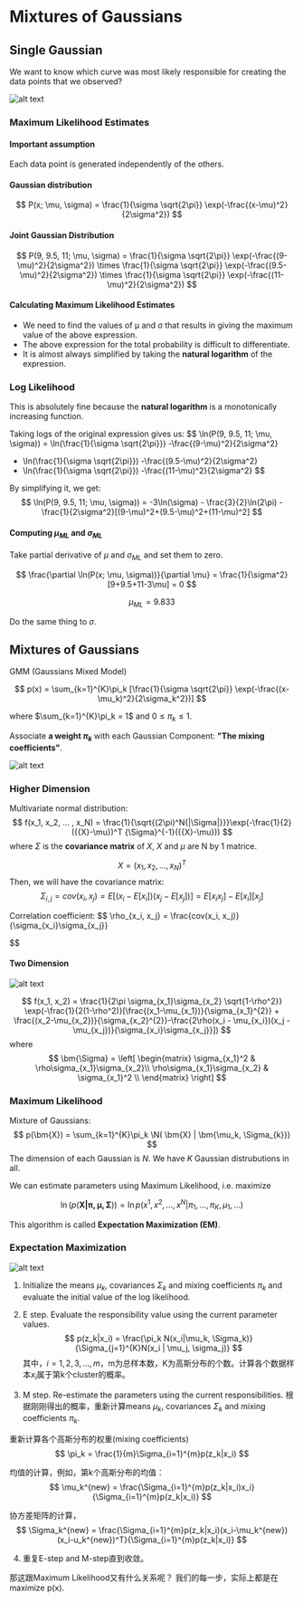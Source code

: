 # Mixtures of Gaussians

<script type="text/javascript" src="http://cdn.mathjax.org/mathjax/latest/MathJax.js?config=default"></script>

## Single Gaussian
We want to know which curve was most likely responsible for creating the data points that we observed? 

![alt text](./Gaussians-images/single-gaussian.png)

### Maximum Likelihood Estimates

#### Important assumption
Each data point is generated independently of the others.

#### Gaussian distribution
$$
P(x; \mu, \sigma) = 
\frac{1}{\sigma \sqrt{2\pi}}
\exp(-\frac{(x-\mu)^2}{2\sigma^2})
$$

#### Joint Gaussian Distribution
$$
P(9, 9.5, 11; \mu, \sigma) = 
\frac{1}{\sigma \sqrt{2\pi}} 
\exp(-\frac{(9-\mu)^2}{2\sigma^2}) \times
\frac{1}{\sigma \sqrt{2\pi}}
\exp(-\frac{(9.5-\mu)^2}{2\sigma^2}) \times
\frac{1}{\sigma \sqrt{2\pi}}
\exp(-\frac{(11-\mu)^2}{2\sigma^2})
$$

#### Calculating Maximum Likelihood Estimates
- We need to find the values of μ and σ that results in giving the maximum value of the above expression. 
- The above expression for the total probability is difficult to differentiate. 
- It is almost always simplified by taking the **natural logarithm** of the expression.  

### Log Likelihood
This is absolutely fine because the **natural logarithm** is a monotonically increasing function.

Taking logs of the original expression gives us:
$$
\ln(P(9, 9.5, 11; \mu, \sigma)) = 
\ln(\frac{1}{\sigma \sqrt{2\pi}})
-\frac{(9-\mu)^2}{2\sigma^2}
+ \ln(\frac{1}{\sigma \sqrt{2\pi}})
-\frac{(9.5-\mu)^2}{2\sigma^2}
+ \ln(\frac{1}{\sigma \sqrt{2\pi}})
-\frac{(11-\mu)^2}{2\sigma^2}
$$

By simplifying it, we get:
$$
\ln(P(9, 9.5, 11; \mu, \sigma)) = 
-3\ln(\sigma) - \frac{3}{2}\ln(2\pi) - \frac{1}{2\sigma^2}[(9-\mu)^2+(9.5-\mu)^2+(11-\mu)^2]
$$

#### Computing $\mu_{ML}$ and $\sigma_{ML}$
Take partial derivative of $\mu$ and $\sigma_{ML}$ and set them to zero.

$$
\frac{\partial \ln(P(x; \mu, \sigma))}{\partial \mu}
= \frac{1}{\sigma^2}[9+9.5+11-3\mu] = 0
$$

$$
\mu_{ML} = 9.833
$$

Do the same thing to $\sigma$.

## Mixtures of Gaussians
GMM (Gaussians Mixed Model)

$$
p(x) = \sum_{k=1}^{K}\pi_k [\frac{1}{\sigma \sqrt{2\pi}}
\exp(-\frac{(x-\mu_k)^2}{2\sigma_k^2})]
$$

where $\sum_{k=1}^{K}\pi_k = 1$ and $0 \le \pi_k \le 1$.

Associate **a weight $\pi_k$** with each Gaussian Component: **"The mixing coefficients"**.

![alt text](./Gaussians-images/gmm-01.png)

### Higher Dimension
Multivariate normal distribution:
$$
f(x_1, x_2, ... , x_N) = \frac{1}{\sqrt{(2\pi)^N{|\Sigma|}}}\exp(-\frac{1}{2}({{X}-\mu})^T {\Sigma}^{-1}({{X}-\mu}))
$$
where ${\Sigma}$ is the **covariance matrix** of ${X}$, $X$ and $\mu$ are N by 1 matrice.

$$
X = (x_1, x_2, ... , x_N)^T
$$
Then, we will have the covariance matrix:
$$
\Sigma_{i,j} = cov(x_i, x_j) = E[(x_i-E[x_i])(x_j-E[x_j])]
= E[x_ix_j] - E[x_i][x_j]
$$

Correlation coefficient:
$$
\rho_{x_i, x_j} = \frac{cov(x_i, x_j)}{\sigma_{x_i}\sigma_{x_j}}

$$

#### Two Dimension
![alt text](./Gaussians-images/MultivariateNormal.png)

$$
f(x_1, x_2) = \frac{1}{2\pi \sigma_{x_1}\sigma_{x_2} \sqrt{1-\rho^2}}
\exp(-\frac{1}{2(1-\rho^2)}[\frac{(x_1-\mu_{x_1})}{\sigma_{x_1}^{2}} + \frac{(x_2-\mu_{x_2})}{\sigma_{x_2}^{2}}-\frac{2\rho(x_i - \mu_{x_i})(x_j - \mu_{x_j})}{\sigma_{x_i}\sigma_{x_j}}])
$$
where 
$$
\bm{\Sigma} =
\left[
 \begin{matrix}
   \sigma_{x_1}^2 & \rho\sigma_{x_1}\sigma_{x_2}\\
   \rho\sigma_{x_1}\sigma_{x_2} & \sigma_{x_1}^2  \\
  \end{matrix} 
\right]
$$

### Maximum Likelihood
Mixture of Gaussians:
$$
p(\bm{X}) = \sum_{k=1}^{K}\pi_k \N( \bm{X} | \bm{\mu_k, \Sigma_{k}})
$$
The dimension of each Gaussian is $N$. We have $K$ Gaussian distrubutions in all.


We can estimate parameters using Maximum Likelihood, i.e. maximize 

$$
\ln(p(\bm{X|\pi, \mu, \Sigma}))
= \ln p(x^1, x^2, ..., x^N | \pi_1, ... , \pi_K, \mu_1, ...)
$$

This algorithm is called **Expectation Maximization (EM)**.

### Expectation Maximization



![alt text](./Gaussians-images/EM-for-GMM.png)

1. Initialize the means $\mu_k$, covariances $\Sigma_k$ and mixing coefficients $\pi_k$ and evaluate the initial value of the log likelihood.
2. E step. Evaluate the responsibility value using the current parameter values. 
$$
p(z_k|x_i) = \frac{\pi_k N(x_i|\mu_k, \Sigma_k)}{\Sigma_{j=1}^{K}N(x_i | \mu_j, \sigma_j)}
$$
其中，$i = 1, 2, 3, ..., m$，m为总样本数，K为高斯分布的个数。计算各个数据样本$x_i$属于第k个cluster的概率。

3. M step. Re-estimate the parameters using the current responsibilities. 根据刚刚得出的概率，重新计算means $\mu_k$, covariances $\Sigma_k$ and mixing coefficients $\pi_k$.

重新计算各个高斯分布的权重(mixing coefficients) 
$$
\pi_k = \frac{1}{m}\Sigma_{i=1}^{m}p(z_k|x_i)
$$

均值的计算，例如，第k个高斯分布的均值：
$$
\mu_k^{new} = \frac{\Sigma_{i=1}^{m}p(z_k|x_i)x_i}{\Sigma_{i=1}^{m}p(z_k|x_i)}
$$

协方差矩阵的计算，
$$
\Sigma_k^{new} = \frac{\Sigma_{i=1}^{m}p(z_k|x_i)(x_i-\mu_k^{new})(x_i-u_k^{new})^T}{\Sigma_{i=1}^{m}p(z_k|x_i)}
$$

4. 重复E-step and M-step直到收敛。

那这跟Maximum Likelihood又有什么关系呢？
我们的每一步，实际上都是在maximize p(x).
